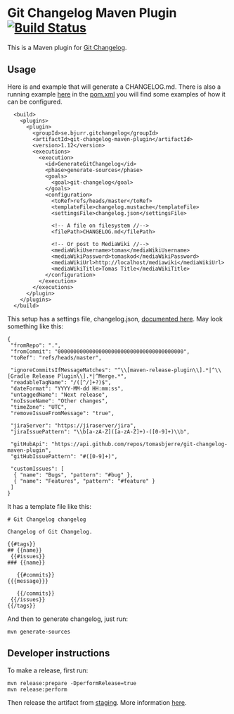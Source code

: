# Git Changelog Maven Plugin [![Build Status](https://travis-ci.org/tomasbjerre/git-changelog-maven-plugin.svg?branch=master)](https://travis-ci.org/tomasbjerre/git-changelog-maven-plugin)

This is a Maven plugin for [Git Changelog](https://github.com/tomasbjerre/git-changelog-lib).


## Usage ##
Here is and example that will generate a CHANGELOG.md. There is also a running example [here](https://github.com/tomasbjerre/git-changelog-maven-plugin/tree/master/git-changelog-maven-plugin-example) in the [pom.xml](https://github.com/tomasbjerre/git-changelog-maven-plugin/blob/master/git-changelog-maven-plugin-example/pom.xml) you will find some examples of how it can be configured.

```
  <build>
    <plugins>
      <plugin>
        <groupId>se.bjurr.gitchangelog</groupId>
        <artifactId>git-changelog-maven-plugin</artifactId>
        <version>1.12</version>
        <executions>
          <execution>
            <id>GenerateGitChangelog</id>
            <phase>generate-sources</phase>
            <goals>
              <goal>git-changelog</goal>
            </goals>
            <configuration>
              <toRef>refs/heads/master</toRef>
              <templateFile>changelog.mustache</templateFile>
              <settingsFile>changelog.json</settingsFile>

              <!-- A file on filesystem //-->
              <filePath>CHANGELOG.md</filePath>

              <!-- Or post to MediaWiki //-->
              <mediaWikiUsername>tomas</mediaWikiUsername>
              <mediaWikiPassword>tomaskod</mediaWikiPassword>
              <mediaWikiUrl>http://localhost/mediawiki</mediaWikiUrl>
              <mediaWikiTitle>Tomas Title</mediaWikiTitle>
            </configuration>
          </execution>
        </executions>
      </plugin>
    </plugins>
  </build>
```


This setup has a settings file, changelog.json, [documented here](https://github.com/tomasbjerre/git-changelog/blob/master/src/main/java/se/bjurr/gitchangelog/internal/settings/Settings.java). May look something like this:

```
{
 "fromRepo": ".",
 "fromCommit": "0000000000000000000000000000000000000000",
 "toRef": "refs/heads/master",
 
 "ignoreCommitsIfMessageMatches": "^\\[maven-release-plugin\\].*|^\\[Gradle Release Plugin\\].*|^Merge.*",
 "readableTagName": "/([^/]+?)$",
 "dateFormat": "YYYY-MM-dd HH:mm:ss",
 "untaggedName": "Next release",
 "noIssueName": "Other changes",
 "timeZone": "UTC",
 "removeIssueFromMessage": "true",

 "jiraServer": "https://jiraserver/jira",
 "jiraIssuePattern": "\\b[a-zA-Z]([a-zA-Z]+)-([0-9]+)\\b",

 "gitHubApi": "https://api.github.com/repos/tomasbjerre/git-changelog-maven-plugin",
 "gitHubIssuePattern": "#([0-9]+)",

 "customIssues": [
  { "name": "Bugs", "pattern": "#bug" },
  { "name": "Features", "pattern": "#feature" }
 ]
}
```

It has a template file like this:

```
# Git Changelog changelog

Changelog of Git Changelog.

{{#tags}}
## {{name}}
 {{#issues}}
### {{name}}

   {{#commits}}
{{{message}}}

   {{/commits}}
 {{/issues}}
{{/tags}}
```

And then to generate changelog, just run:
```
mvn generate-sources
```

## Developer instructions

To make a release, first run:
```
mvn release:prepare -DperformRelease=true
mvn release:perform
```
Then release the artifact from [staging](https://oss.sonatype.org/#stagingRepositories). More information [here](http://central.sonatype.org/pages/releasing-the-deployment.html).
